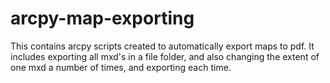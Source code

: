 # arcpy-map-exporting
This contains arcpy scripts created to automatically export maps to pdf. It includes exporting all mxd's in a file folder, and also changing the extent of one mxd a number of times, and exporting each time. 
